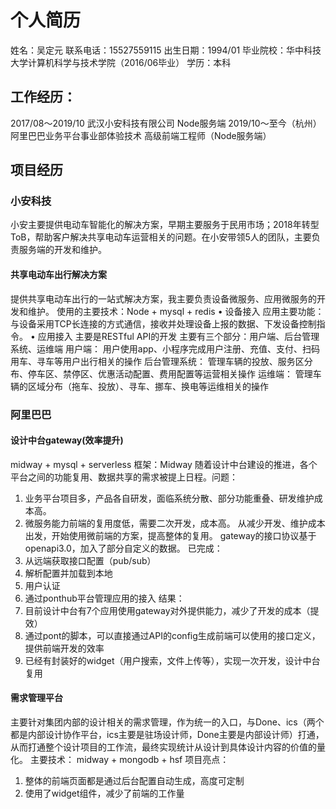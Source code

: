 # 个人简历
姓名：吴定元
联系电话：15527559115
出生日期：1994/01
毕业院校：华中科技大学计算机科学与技术学院（2016/06毕业）
学历：本科
## 工作经历：
2017/08～2019/10
武汉小安科技有限公司 Node服务端
2019/10～至今（杭州）
阿里巴巴业务平台事业部体验技术 高级前端工程师（Node服务端）
## 项目经历
### 小安科技
小安主要提供电动车智能化的解决方案，早期主要服务于民用市场；2018年转型ToB，帮助客户解决共享电动车运营相关的问题。在小安带领5人的团队，主要负责服务端的开发和维护。
#### 共享电动车出行解决方案
提供共享电动车出行的一站式解决方案，我主要负责设备微服务、应用微服务的开发和维护。
使用的主要技术：Node + mysql + redis
• 设备接入
应用主要功能：与设备采用TCP长连接的方式通信，接收并处理设备上报的数据、下发设备控制指令。
• 应用接入
主要是RESTful API的开发
主要有三个部分：用户端、后台管理系统、运维端
用户端：
用户使用app、小程序完成用户注册、充值、支付、扫码用车、寻车等用户出行相关的操作
后台管理系统：
管理车辆的投放、服务区分布、停车区、禁停区、优惠活动配置、费用配置等运营相关操作
运维端：
管理车辆的区域分布（拖车、投放）、寻车、挪车、换电等运维相关的操作

### 阿里巴巴

#### 设计中台gateway(效率提升)
midway + mysql + serverless
框架：Midway
随着设计中台建设的推进，各个平台之间的功能复用、数据共享的需求被提上日程。问题：
1. 业务平台项目多，产品各自研发，面临系统分散、部分功能重叠、研发维护成本高。
2. 微服务能力前端的复用度低，需要二次开发，成本高。
从减少开发、维护成本出发，开始使用微前端的方案，提高整体的复用。
gateway的接口协议基于openapi3.0，加入了部分自定义的数据。
已完成：
1. 从远端获取接口配置（pub/sub）
2. 解析配置并加载到本地
3. 用户认证
4. 通过ponthub平台管理应用的接入
结果：
1. 目前设计中台有7个应用使用gateway对外提供能力，减少了开发的成本（提效）
2. 通过pont的脚本，可以直接通过API的config生成前端可以使用的接口定义，提供前端开发的效率
3. 已经有封装好的widget（用户搜索，文件上传等），实现一次开发，设计中台复用

#### 需求管理平台
主要针对集团内部的设计相关的需求管理，作为统一的入口，与Done、ics（两个都是内部设计协作平台，ics主要是驻场设计师，Done主要是内部设计师）打通，从而打通整个设计项目的工作流，最终实现统计从设计到具体设计内容的价值的量化。
主要技术：
midway + mongodb + hsf
项目亮点：
1. 整体的前端页面都是通过后台配置自动生成，高度可定制
2. 使用了widget组件，减少了前端的工作量
